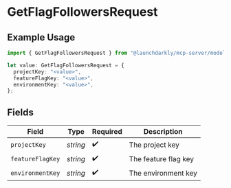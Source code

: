 # GetFlagFollowersRequest

## Example Usage

```typescript
import { GetFlagFollowersRequest } from "@launchdarkly/mcp-server/models/operations";

let value: GetFlagFollowersRequest = {
  projectKey: "<value>",
  featureFlagKey: "<value>",
  environmentKey: "<value>",
};
```

## Fields

| Field                | Type                 | Required             | Description          |
| -------------------- | -------------------- | -------------------- | -------------------- |
| `projectKey`         | *string*             | :heavy_check_mark:   | The project key      |
| `featureFlagKey`     | *string*             | :heavy_check_mark:   | The feature flag key |
| `environmentKey`     | *string*             | :heavy_check_mark:   | The environment key  |